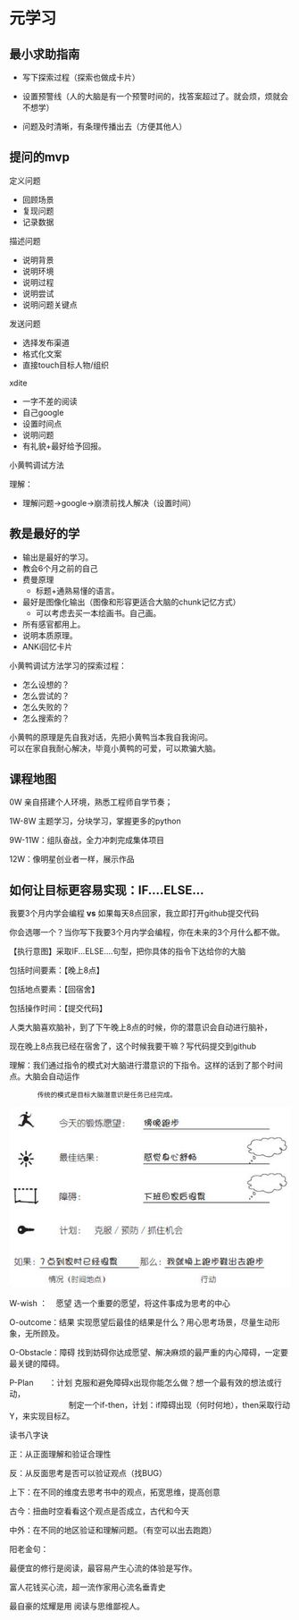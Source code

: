 # 元学习

## 最小求助指南

* 写下探索过程（探索也做成卡片）

* 设置预警线（人的大脑是有一个预警时间的，找答案超过了。就会烦，烦就会不想学）

* 问题及时清晰，有条理传播出去（方便其他人）

## 提问的mvp

定义问题

* 回顾场景
* 复现问题
* 记录数据

描述问题

* 说明背景
* 说明环境
* 说明过程
* 说明尝试
* 说明问题关键点

发送问题

* 选择发布渠道
* 格式化文案
* 直接touch目标人物/组织

xdite

* 一字不差的阅读
* 自己google
* 设置时间点
* 说明问题
* 有礼貌+最好给予回报。

小黄鸭调试方法

理解：

* 理解问题-&gt;google-&gt;崩溃前找人解决（设置时间）

## 教是最好的学

* 输出是最好的学习。
* 教会6个月之前的自己
* 费曼原理
  * 标题+通熟易懂的语言。
* 最好是图像化输出（图像和形容更适合大脑的chunk记忆方式）
  * 可以考虑去买一本绘画书。自己画。
* 所有感官都用上。
* 说明本质原理。
* ANKi回忆卡片

小黄鸭调试方法学习的探索过程：

* 怎么设想的？
* 怎么尝试的？
* 怎么失败的？
* 怎么搜索的？

小黄鸭的原理是先自我对话，先把小黄鸭当本我自我询问。  
可以在家自我耐心解决，毕竟小黄鸭的可爱，可以欺骗大脑。

## 课程地图

0W 亲自搭建个人环境，熟悉工程师自学节奏；

1W-8W 主题学习，分块学习，掌握更多的python

9W-11W：组队奋战，全力冲刺完成集体项目

12W：像明星创业者一样，展示作品

## 如何让目标更容易实现：IF....ELSE...

我要3个月内学会编程 **vs** 如果每天8点回家，我立即打开github提交代码

你会选哪一个？当你写下我要3个月内学会编程，你在未来的3个月什么都不做。

【执行意图】采取IF...ELSE....句型，把你具体的指令下达给你的大脑

包括时间要素：【晚上8点】

包括地点要素：【回宿舍】

包括操作时间：【提交代码】

人类大脑喜欢脑补，到了下午晚上8点的时候，你的潜意识会自动进行脑补，

现在晚上8点我已经在宿舍了，这个时候我要干嘛？写代码提交到github

理解：我们通过指令的模式对大脑进行潜意识的下指令。这样的话到了那个时间点。大脑会自动运作

```
       传统的模式是目标大脑潜意识是任务已经完成。
```

![](/assets/woop.png)

W-wish ：    愿望 选一个重要的愿望，将这件事成为思考的中心

O-outcome：结果 实现愿望后最佳的结果是什么？用心思考场景，尽量生动形象，无所顾及。

O-Obstacle：障碍 找到妨碍你达成愿望、解决麻烦的最严重的内心障碍，一定要最关键的障碍。

P-Plan       ：计划 克服和避免障碍x出现你能怎么做？想一个最有效的想法或行动，  
                               制定一个if-then，计划：if障碍出现（何时何地），then采取行动Y，来实现目标Z。





读书八字诀

正：从正面理解和验证合理性

反：从反面思考是否可以验证观点（找BUG）

上下：在不同的维度去思考书中的观点，拓宽思维，提高创意

古今：扭曲时空看看这个观点是否成立，古代和今天

中外：在不同的地区验证和理解问题。（有空可以出去跑跑）



阳老金句：

最便宜的修行是阅读，最容易产生心流的体验是写作。

富人花钱买心流，超一流作家用心流名垂青史

最自豪的炫耀是用 阅读与思维鄙视人。









